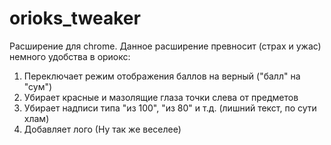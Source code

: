 # orioks_tweaker
Расширение для chrome.
Данное расширение превносит (страх и ужас) немного удобства в ориокс:
1) Переключает режим отображения баллов на верный ("балл" на "сум")
2) Убирает красные и мазолящие глаза точки слева от предметов
3) Убирает надписи типа "из 100", "из 80" и т.д. (лишний текст, по сути хлам)
4) Добавляет лого (Ну так же веселее)